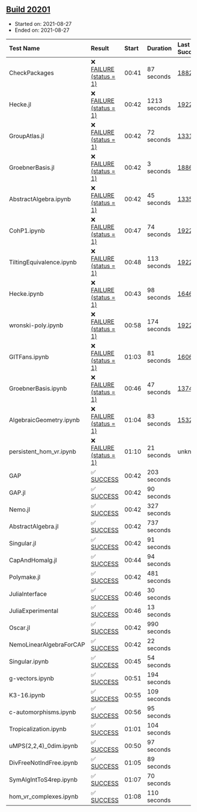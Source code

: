 ## [Build 20201](https://oscarci.mathematik.uni-kl.de/job/oscar/20201/)

* Started on: 2021-08-27
* Ended on: 2021-08-27

| Test Name    | Result | Start | Duration | Last Success | First Failure |
|:-------------|:-------|:------|:---------|:-------------|:--------------|
| CheckPackages | ❌ [FAILURE (status = 1)](https://oscarci.mathematik.uni-kl.de/job/oscar/20201/artifact/logs/build-20201/CheckPackages.log) | 00:41 | 87 seconds | [18822](https://oscarci.mathematik.uni-kl.de/job/oscar/18822/) | [18823](https://oscarci.mathematik.uni-kl.de/job/oscar/18823/) |
| Hecke.jl | ❌ [FAILURE (status = 1)](https://oscarci.mathematik.uni-kl.de/job/oscar/20201/artifact/logs/build-20201/Hecke.jl.log) | 00:42 | 1213 seconds | [19222](https://oscarci.mathematik.uni-kl.de/job/oscar/19222/) | [20152](https://oscarci.mathematik.uni-kl.de/job/oscar/20152/) |
| GroupAtlas.jl | ❌ [FAILURE (status = 1)](https://oscarci.mathematik.uni-kl.de/job/oscar/20201/artifact/logs/build-20201/GroupAtlas.jl.log) | 00:42 | 72 seconds | [13311](https://oscarci.mathematik.uni-kl.de/job/oscar/13311/) | [13312](https://oscarci.mathematik.uni-kl.de/job/oscar/13312/) |
| GroebnerBasis.jl | ❌ [FAILURE (status = 1)](https://oscarci.mathematik.uni-kl.de/job/oscar/20201/artifact/logs/build-20201/GroebnerBasis.jl.log) | 00:42 | 3 seconds | [18864](https://oscarci.mathematik.uni-kl.de/job/oscar/18864/) | [18865](https://oscarci.mathematik.uni-kl.de/job/oscar/18865/) |
| AbstractAlgebra.ipynb | ❌ [FAILURE (status = 1)](https://oscarci.mathematik.uni-kl.de/job/oscar/20201/artifact/logs/build-20201/AbstractAlgebra.ipynb.log) | 00:42 | 45 seconds | [13355](https://oscarci.mathematik.uni-kl.de/job/oscar/13355/) | [13356](https://oscarci.mathematik.uni-kl.de/job/oscar/13356/) |
| CohP1.ipynb | ❌ [FAILURE (status = 1)](https://oscarci.mathematik.uni-kl.de/job/oscar/20201/artifact/logs/build-20201/CohP1.ipynb.log) | 00:47 | 74 seconds | [19222](https://oscarci.mathematik.uni-kl.de/job/oscar/19222/) | [20152](https://oscarci.mathematik.uni-kl.de/job/oscar/20152/) |
| TiltingEquivalence.ipynb | ❌ [FAILURE (status = 1)](https://oscarci.mathematik.uni-kl.de/job/oscar/20201/artifact/logs/build-20201/TiltingEquivalence.ipynb.log) | 00:48 | 113 seconds | [19222](https://oscarci.mathematik.uni-kl.de/job/oscar/19222/) | [20152](https://oscarci.mathematik.uni-kl.de/job/oscar/20152/) |
| Hecke.ipynb | ❌ [FAILURE (status = 1)](https://oscarci.mathematik.uni-kl.de/job/oscar/20201/artifact/logs/build-20201/Hecke.ipynb.log) | 00:43 | 98 seconds | [16463](https://oscarci.mathematik.uni-kl.de/job/oscar/16463/) | [16464](https://oscarci.mathematik.uni-kl.de/job/oscar/16464/) |
| wronski-poly.ipynb | ❌ [FAILURE (status = 1)](https://oscarci.mathematik.uni-kl.de/job/oscar/20201/artifact/logs/build-20201/wronski-poly.ipynb.log) | 00:58 | 174 seconds | [19222](https://oscarci.mathematik.uni-kl.de/job/oscar/19222/) | [20152](https://oscarci.mathematik.uni-kl.de/job/oscar/20152/) |
| GITFans.ipynb | ❌ [FAILURE (status = 1)](https://oscarci.mathematik.uni-kl.de/job/oscar/20201/artifact/logs/build-20201/GITFans.ipynb.log) | 01:03 | 81 seconds | [16068](https://oscarci.mathematik.uni-kl.de/job/oscar/16068/) | [16069](https://oscarci.mathematik.uni-kl.de/job/oscar/16069/) |
| GroebnerBasis.ipynb | ❌ [FAILURE (status = 1)](https://oscarci.mathematik.uni-kl.de/job/oscar/20201/artifact/logs/build-20201/GroebnerBasis.ipynb.log) | 00:46 | 47 seconds | [13748](https://oscarci.mathematik.uni-kl.de/job/oscar/13748/) | [13749](https://oscarci.mathematik.uni-kl.de/job/oscar/13749/) |
| AlgebraicGeometry.ipynb | ❌ [FAILURE (status = 1)](https://oscarci.mathematik.uni-kl.de/job/oscar/20201/artifact/logs/build-20201/AlgebraicGeometry.ipynb.log) | 01:04 | 83 seconds | [15322](https://oscarci.mathematik.uni-kl.de/job/oscar/15322/) | [15323](https://oscarci.mathematik.uni-kl.de/job/oscar/15323/) |
| persistent_hom_vr.ipynb | ❌ [FAILURE (status = 1)](https://oscarci.mathematik.uni-kl.de/job/oscar/20201/artifact/logs/build-20201/persistent_hom_vr.ipynb.log) | 01:10 | 21 seconds | unknown | unknown |
| GAP | ✅ [SUCCESS](https://oscarci.mathematik.uni-kl.de/job/oscar/20201/artifact/logs/build-20201/GAP.log) | 00:42 | 203 seconds |  |  |
| GAP.jl | ✅ [SUCCESS](https://oscarci.mathematik.uni-kl.de/job/oscar/20201/artifact/logs/build-20201/GAP.jl.log) | 00:42 | 90 seconds |  |  |
| Nemo.jl | ✅ [SUCCESS](https://oscarci.mathematik.uni-kl.de/job/oscar/20201/artifact/logs/build-20201/Nemo.jl.log) | 00:42 | 327 seconds |  |  |
| AbstractAlgebra.jl | ✅ [SUCCESS](https://oscarci.mathematik.uni-kl.de/job/oscar/20201/artifact/logs/build-20201/AbstractAlgebra.jl.log) | 00:42 | 737 seconds |  |  |
| Singular.jl | ✅ [SUCCESS](https://oscarci.mathematik.uni-kl.de/job/oscar/20201/artifact/logs/build-20201/Singular.jl.log) | 00:42 | 91 seconds |  |  |
| CapAndHomalg.jl | ✅ [SUCCESS](https://oscarci.mathematik.uni-kl.de/job/oscar/20201/artifact/logs/build-20201/CapAndHomalg.jl.log) | 00:44 | 94 seconds |  |  |
| Polymake.jl | ✅ [SUCCESS](https://oscarci.mathematik.uni-kl.de/job/oscar/20201/artifact/logs/build-20201/Polymake.jl.log) | 00:42 | 481 seconds |  |  |
| JuliaInterface | ✅ [SUCCESS](https://oscarci.mathematik.uni-kl.de/job/oscar/20201/artifact/logs/build-20201/JuliaInterface.log) | 00:46 | 30 seconds |  |  |
| JuliaExperimental | ✅ [SUCCESS](https://oscarci.mathematik.uni-kl.de/job/oscar/20201/artifact/logs/build-20201/JuliaExperimental.log) | 00:46 | 13 seconds |  |  |
| Oscar.jl | ✅ [SUCCESS](https://oscarci.mathematik.uni-kl.de/job/oscar/20201/artifact/logs/build-20201/Oscar.jl.log) | 00:42 | 990 seconds |  |  |
| NemoLinearAlgebraForCAP | ✅ [SUCCESS](https://oscarci.mathematik.uni-kl.de/job/oscar/20201/artifact/logs/build-20201/NemoLinearAlgebraForCAP.log) | 00:42 | 22 seconds |  |  |
| Singular.ipynb | ✅ [SUCCESS](https://oscarci.mathematik.uni-kl.de/job/oscar/20201/artifact/logs/build-20201/Singular.ipynb.log) | 00:45 | 54 seconds |  |  |
| g-vectors.ipynb | ✅ [SUCCESS](https://oscarci.mathematik.uni-kl.de/job/oscar/20201/artifact/logs/build-20201/g-vectors.ipynb.log) | 00:51 | 194 seconds |  |  |
| K3-16.ipynb | ✅ [SUCCESS](https://oscarci.mathematik.uni-kl.de/job/oscar/20201/artifact/logs/build-20201/K3-16.ipynb.log) | 00:55 | 109 seconds |  |  |
| c-automorphisms.ipynb | ✅ [SUCCESS](https://oscarci.mathematik.uni-kl.de/job/oscar/20201/artifact/logs/build-20201/c-automorphisms.ipynb.log) | 00:56 | 95 seconds |  |  |
| Tropicalization.ipynb | ✅ [SUCCESS](https://oscarci.mathematik.uni-kl.de/job/oscar/20201/artifact/logs/build-20201/Tropicalization.ipynb.log) | 01:01 | 104 seconds |  |  |
| uMPS(2,2,4)_0dim.ipynb | ✅ [SUCCESS](https://oscarci.mathematik.uni-kl.de/job/oscar/20201/artifact/logs/build-20201/uMPS-2-2-4-_0dim.ipynb.log) | 00:50 | 97 seconds |  |  |
| DivFreeNotIndFree.ipynb | ✅ [SUCCESS](https://oscarci.mathematik.uni-kl.de/job/oscar/20201/artifact/logs/build-20201/DivFreeNotIndFree.ipynb.log) | 01:05 | 89 seconds |  |  |
| SymAlgIntToS4rep.ipynb | ✅ [SUCCESS](https://oscarci.mathematik.uni-kl.de/job/oscar/20201/artifact/logs/build-20201/SymAlgIntToS4rep.ipynb.log) | 01:07 | 70 seconds |  |  |
| hom_vr_complexes.ipynb | ✅ [SUCCESS](https://oscarci.mathematik.uni-kl.de/job/oscar/20201/artifact/logs/build-20201/hom_vr_complexes.ipynb.log) | 01:08 | 110 seconds |  |  |
